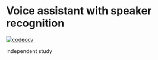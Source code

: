 # Voice assistant with speaker recognition
[![codecov](https://codecov.io/gh/Sean2525/VAWSR/branch/master/graph/badge.svg?token=XgEn00xZT2)](https://codecov.io/gh/Sean2525/VAWSR)

independent study
